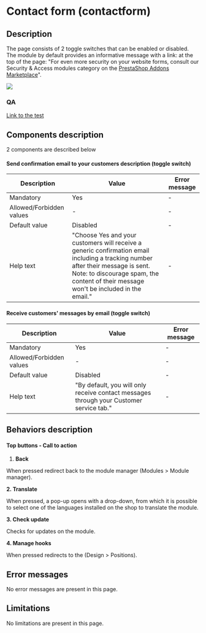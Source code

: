 # Contact form (contactform)

## Description

The page consists of 2 toggle switches that can be enabled or disabled. The module by default provides an informative message with a link: at the top of the page: "For even more security on your website forms, consult our Security & Access modules category on the [PrestaShop Addons Marketplace](https://addons.prestashop.com/en/429-website-security-access?utm\_source=back-office\&utm\_medium=native-contactform\&utm\_campaign=back-office-EN\&utm\_content=security)".

![](<../../../../../.gitbook/assets/Screenshot 2022-05-25 at 14-13-03 Module Manager • test.png>)

### QA&#x20;

[Link to the test](https://build.prestashop-project.org/test-scenarios/scenarios/modules/contactform.html)

## Components description

2 components are described below

#### Send confirmation email to your customers description (toggle switch)

| Description               | Value                                                                                                                                                                                                                     | Error message |
| ------------------------- | ------------------------------------------------------------------------------------------------------------------------------------------------------------------------------------------------------------------------- | ------------- |
| Mandatory                 | Yes                                                                                                                                                                                                                       | -             |
| Allowed/Forbidden values  | -                                                                                                                                                                                                                         | -             |
| Default value             | Disabled                                                                                                                                                                                                                  | -             |
| Help text                 | "Choose Yes and your customers will receive a generic confirmation email including a tracking number after their message is sent. Note: to discourage spam, the content of their message won't be included in the email." | -             |

#### Receive customers' messages by email (toggle switch)

| Description              | Value                                                                                   | Error message |
| ------------------------ | --------------------------------------------------------------------------------------- | ------------- |
| Mandatory                | Yes                                                                                     | -             |
| Allowed/Forbidden values | -                                                                                       | -             |
| Default value            | Disabled                                                                                | -             |
| Help text                | "By default, you will only receive contact messages through your Customer service tab." | -             |

## Behaviors description



#### Top buttons - Call to action

1. **Back**

When pressed redirect back to the module manager (Modules > Module manager).

**2. Translate**

When pressed, a pop-up opens with a drop-down, from which it is possible to select one of the languages installed on the shop to translate the module.

**3. Check update**

Checks for updates on the module.

**4. Manage hooks**

When pressed redirects to the (Design > Positions).

## Error messages

No error messages are present in this page.

## Limitations

No limitations are present in this page.
